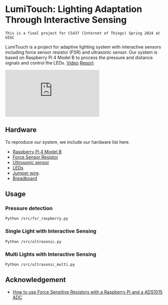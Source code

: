 # LumiTouch: Lighting Adaptation Through Interactive Sensing

`This is a final project for CS437 (Internet of Things) Spring 2024 at UIUC`  

LumiTouch is a project for adaptive lighting system with interactive sensors including force sensor resistor (FSR) and ultrasonic sensor. Our system is based on Raspberry Pi 4 Model B to process the pressure and distance signals and control the LEDs. 
[Video](https://drive.google.com/file/d/1xwM0cCyaitssnh8i8X5o6ZnUSOekoxKG/view) [Report](/assets/CS437_final.pdf)

![Result](https://github.com/Boey-li/CS437_LumiTouch/blob/main/assets/results.pdf)

## Hardware

To reproduce our system, we include our hardware list here.

- [Raspberry Pi 4 Model B](https://www.amazon.com/Raspberry-Model-2019-Quad-Bluetooth/dp/B07TC2BK1X/?th=1)
- [Force Sensor Resistor](https://www.amazon.com/gp/product/B00B887DBC/ref=ox_sc_rp_title_rp_1?smid=&psc=1&pf_rd_p=a31e89a8-26da-4517-9344-bed7a347818e&pd_rd_wg=lWrQs&pd_rd_i=B00B887DBC&pd_rd_w=4JFQh&content-id=amzn1.sym.a31e89a8-26da-4517-9344-bed7a347818e&pd_rd_r=M8YXHJD3M17RTNNPGG53)
- [Ultrosonic sensor](https://www.amazon.com/Ultrasonic-Distance-Transmitter-Receiver-MEGA2560/dp/B07PFCVM9D/ref=sr_1_2_sspa?crid=1NZS60W6M6R9B&dib=eyJ2IjoiMSJ9.E2SIkElJhtFWCJCHL5Q6Y3vyMcZDuOOj1lHVUVIASi8LzqXYBZM-F-m0eAwK81wRRgms80CS4qPrBF7Rcu3Wa-5trjq5y7geeSSaH4WkjwtGTP6RwCU5uOJudILfInA_v-lSPZxCSuRHeEDtMnf--HqA9lpakDKEJGKkyURMN66gOchTH3_7XC3aygGJdPhBcsuRWGHFp2BDhXTaan9ett2tPOnpJ4-q2TRRsksTvHM.FkAg6R0gnlDbgTkGmq56ViKqcdwyfoDXgLhLk3SzpzQ&dib_tag=se&keywords=ultrasonic+sensor&qid=1714969087&sprefix=ultrasonic+sensor%2Caps%2C81&sr=8-2-spons&sp_csd=d2lkZ2V0TmFtZT1zcF9hdGY&psc=1)
- [LEDs](https://www.amazon.com/dp/B07PG84V17?ref=ppx_yo2ov_dt_b_product_details&th=1)
- [Jumper wire](https://www.amazon.com/Elegoo-EL-CP-004-Multicolored-Breadboard-arduino/dp/B01EV70C78/ref=sr_1_3_sspa?crid=S9DNVB4ABY8P&dib=eyJ2IjoiMSJ9.q-Pd8h6QV_QsVCQvh3sPUCmjtfxnhG7-b0_O6MwzKaqTnL8KhOW6LJ-3w7F0XBQNJINSHxVsUG5B5KNmFW-U-zRKK6B4NT5aijS7Mq5P5mFpCWui0zgYoUOX2jKaXKcJs1pggnIGQoLXMvJ2s69qQaIhahTZqN-DffmtnFwycPU1PJ4aLO1v9DCVKAmfeEuHNQcg6jC07goV5hau8nOH9A65da7S46PgWwOgMBqPVMcAddLxmxGaWsKusEQU-S8JnDfN60ZIZ3y70YRBhViLREop2yvNZB8JG_7QFkprxtk.AnPQPPakRwT-bemjlR1slT4rN-veDXzFayih25KMqWs&dib_tag=se&keywords=jumper+wire&qid=1714969177&s=hi&sprefix=jumper+wire%2Ctools%2C77&sr=1-3-spons&sp_csd=d2lkZ2V0TmFtZT1zcF9hdGY&psc=1).
- [Breadboard](https://www.amazon.com/EL-CP-003-Breadboard-Solderless-Distribution-Connecting/dp/B01EV6LJ7G/ref=sr_1_2_sspa?dib=eyJ2IjoiMSJ9.0XjhQpvsxVGvVwki4XDjTQ1NwlQgUbmPkISrVDMlHvUJ74nv754rZAUCzJ7kgtUDf69eG2ZWZWGIyB7vcX6DrfRQsvRE5Y6nBYHKO0GjEzly97yXZFH1kIuG22RXmAgdDWdyWmF4j-Ls-nibY0WK23wWJ3ejG4UTci44b910zCBA8g0qw7atUayr4oDgGI0T0NJF5D-hoS-DGQ7PwztIJReIth1MW1P8tnEzI7DmZmY.rzbqyWbg1d5iXKyCH5f8G97qX3Oz65M3FymNBd56tmY&dib_tag=se&keywords=breadboard&qid=1714969210&sr=8-2-spons&sp_csd=d2lkZ2V0TmFtZT1zcF9hdGY&psc=1)

## Usage

### Pressure detection
```shell
Python /src/fsr_raspberry.py
```

### Single Light with Interactive Sensing
```shell
Python /src/ultrasonic.py
```

### Multi Lights with Interactive Sensing
```shell
Python /src/ultrasonic_multi.py
```

## Acknowledgement
- [How to use Force Sensitive Resistors with a Raspberry Pi and a ADS1015 ADC](https://www.youtube.com/watch?v=SX0636jmktM)
